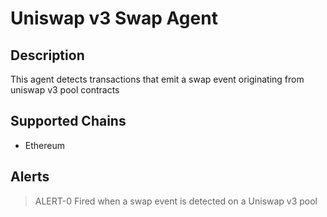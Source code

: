 # Uniswap v3 Swap Agent 

## Description

This agent detects transactions that emit a swap event originating from uniswap v3 pool contracts 

## Supported Chains

- Ethereum
## Alerts

>ALERT-0 
Fired when a swap event is detected on a Uniswap v3 pool
